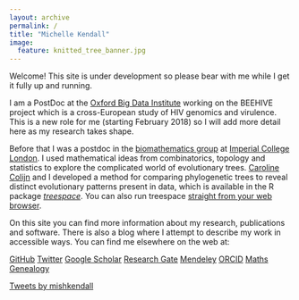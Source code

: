 ```yaml
---
layout: archive
permalink: /
title: "Michelle Kendall"
image:
  feature: knitted_tree_banner.jpg
---
```


Welcome! This site is under development so please bear with me while I get it fully up and running. 

I am a PostDoc at the <a href="https://www.bdi.ox.ac.uk/" target="_blank">Oxford Big Data Institute</a> working on the BEEHIVE project which is a cross-European study of HIV genomics and virulence.
This is a new role for me (starting February 2018) so I will add more detail here as my research takes shape.

Before that I was a postdoc in the <a href="http://www.imperial.ac.uk/biomathematics-group" target="_blank">biomathematics group</a> at <a href="https://www.imperial.ac.uk/" target="_blank">Imperial College London</a>. 
I used mathematical ideas from combinatorics, topology and statistics to explore the complicated world of evolutionary trees. 
<a href="http://www.imperial.ac.uk/people/c.colijn" target="_blank">Caroline Colijn</a> and I developed a method for comparing phylogenetic trees to reveal distinct evolutionary patterns present in data, which is available in the R package <a href="https://cran.rstudio.com/web/packages/treespace/index.html" target="_blank">*treespace*</a>. 
You can also run treespace <a href="http://shiny.imperial-stats-experimental.co.uk/users/mlkendal/treespace/" target="_blank">straight from your web browser</a>.

On this site you can find more information about my research, publications and software. 
There is also a blog where I attempt to describe my work in accessible ways. 
You can find me elsewhere on the web at:

<a href="https://github.com/MichelleKendall" target="_blank" class="btn btn-default"><i class="fa fa-github fa-2x"></i> GitHub</a>
<a href="https://twitter.com/mishkendall" target="_blank" class="btn btn-default"><i class="fa fa-twitter fa-2x"></i> Twitter</a>
<a href="https://scholar.google.co.uk/citations?user=CAzbfakAAAAJ&hl=en" target="_blank" class="btn btn-default"><i class="ai ai-google-scholar ai-2x"></i> Google Scholar</a>
<a href="https://www.researchgate.net/profile/Michelle_Kendall" target="_blank" class="btn btn-default"><i class="ai ai-researchgate ai-2x"></i> Research Gate</a>
<a href="https://www.mendeley.com/profiles/michelle-kendall1/" target="_blank" class="btn btn-default"><i class="ai ai-mendeley ai-2x"></i> Mendeley</a>
<a href="https://orcid.org/0000-0001-7344-7071" target="_blank" class="btn btn-default"><i class="ai ai-orcid ai-2x"></i> ORCID</a>
<a href="http://genealogy.math.ndsu.nodak.edu/id.php?id=181879" target="_blank" class="btn btn-default"><i class="fa fa-circle-o fa-2x"></i> Maths Genealogy</a>

<a class="twitter-timeline" data-width="400" data-height="600" data-theme="light" data-link-color="#2B7BB9" href="https://twitter.com/mishkendall?ref_src=twsrc%5Etfw">Tweets by mishkendall</a> <script async src="https://platform.twitter.com/widgets.js" charset="utf-8"></script>          
         
